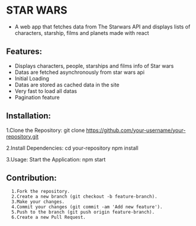 # STAR WARS
  - A web app that fetches data from The Starwars API and displays lists of characters, starship, films and planets made with react

## Features:
  - Displays characters, people, starships and films info of Star wars
  - Datas are fetched asynchronously from star wars api
  - Initial Loading
  - Datas are stored as cached data in the site
  - Very fast to load all datas
  - Pagination feature
## Installation:
   1.Clone the Repository:
       git clone https://github.com/your-username/your-repository.git

       
   2.Install Dependencies:
       cd your-repository
       npm install

   3.Usage:
      Start the Application:
         npm start




## Contribution:
      1.Fork the repository.
      2.Create a new branch (git checkout -b feature-branch).
      3.Make your changes.
      4.Commit your changes (git commit -am 'Add new feature').
      5.Push to the branch (git push origin feature-branch).
      6.Create a new Pull Request.
